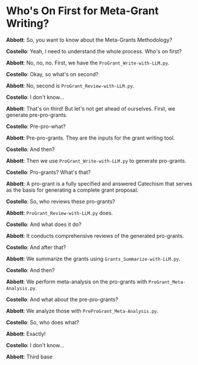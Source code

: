 # Who's On First for Meta-Grant Writing?

**Abbott**: So, you want to know about the Meta-Grants Methodology?

**Costello**: Yeah, I need to understand the whole process. Who's on first?

**Abbott**: No, no, no. First, we have the `ProGrant_Write-with-LLM.py`.

**Costello**: Okay, so what's on second?

**Abbott**: No, second is `ProGrant_Review-with-LLM.py`.

**Costello**: I don't know...

**Abbott**: That's on third! But let's not get ahead of ourselves. First, we generate pre-pro-grants.

**Costello**: Pre-pro-what?

**Abbott**: Pre-pro-grants. They are the inputs for the grant writing tool.

**Costello**: And then?

**Abbott**: Then we use `ProGrant_Write-with-LLM.py` to generate pro-grants.

**Costello**: Pro-grants? What's that?

**Abbott**: A pro-grant is a fully specified and answered Catechism that serves as the basis for generating a complete grant proposal.

**Costello**: So, who reviews these pro-grants?

**Abbott**: `ProGrant_Review-with-LLM.py` does.

**Costello**: And what does it do?

**Abbott**: It conducts comprehensive reviews of the generated pro-grants.

**Costello**: And after that?

**Abbott**: We summarize the grants using `Grants_Summarize-with-LLM.py`.

**Costello**: And then?

**Abbott**: We perform meta-analysis on the pro-grants with `ProGrant_Meta-Analysis.py`.

**Costello**: And what about the pre-pro-grants?

**Abbott**: We analyze those with `PreProGrant_Meta-Analysis.py`.

**Costello**: So, who does what?

**Abbott**: Exactly!

**Costello**: I don't know...

**Abbott**: Third base
